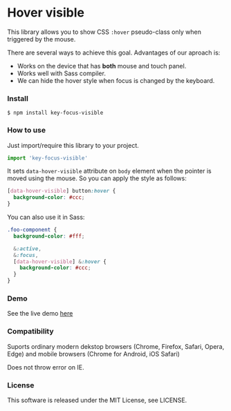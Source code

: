 # Hover visible

This library allows you to show CSS `:hover` pseudo-class only when triggered by the mouse.

There are several ways to achieve this goal.
Advantages of our aproach is:

- Works on the device that has **both** mouse and touch panel.
- Works well with Sass compiler.
- We can hide the hover style when focus is changed by the keyboard.

### Install

`$ npm install key-focus-visible`

### How to use

Just import/require this library to your project.

```js
import 'key-focus-visible'
```

It sets `data-hover-visible` attribute on `body` element when the pointer is moved using the mouse.
So you can apply the style as follows:

```css
[data-hover-visible] button:hover {
  background-color: #ccc;
}
```

You can also use it in Sass:

```scss
.foo-component {
  background-color: #fff;

  &:active,
  &:focus,
  [data-hover-visible] &:hover {
    background-color: #ccc;
  }
}
```

### Demo

See the live demo [here](https://nota.github.io/hover-visible/demo.html)

### Compatibility

Suports ordinary modern dekstop browsers (Chrome, Firefox, Safari, Opera, Edge) and mobile browsers (Chrome for Android, iOS Safari)

Does not throw error on IE.

### License

This software is released under the MIT License, see LICENSE.

